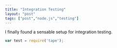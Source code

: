 ```yaml
---
title: "Integration Testing"
layout: "post"
tags: ["post","node.js","testing"]
---
```


I finally found a sensable setup for integration testing.

```javascript
var test = require('tape');
```
